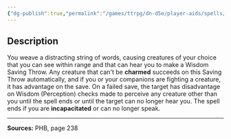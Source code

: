 ```yaml
---
{"dg-publish":true,"permalink":"/games/ttrpg/dn-d5e/player-aids/spells/level-2/enthrall/","tags":["TTRPG/DND/5e","verbal","somatic"]}
---
```



## Description
You weave a distracting string of words, causing creatures of your choice that you can see within range and that can hear you to make a Wisdom Saving Throw.
Any creature that can't be **charmed** succeeds on this Saving Throw automatically, and if you or your companions are fighting a creature, it has advantage on the save.
On a failed save, the target has disadvantage on Wisdom (Perception) checks made to perceive any creature other than you until the spell ends or until the target can no longer hear you.
The spell ends if you are **incapacitated** or can no longer speak.

---

**Sources:** PHB, page 238
